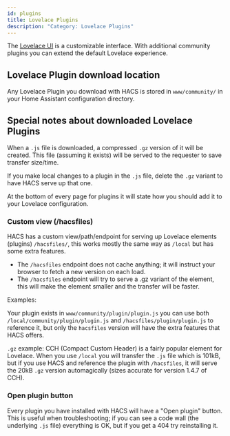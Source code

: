 ```yaml
---
id: plugins
title: Lovelace Plugins
description: "Category: Lovelace Plugins"
---
```


The [Lovelace UI](https://www.home-assistant.io/lovelace/) is a customizable interface. With additional community plugins you can extend the default Lovelace experience.  

## Lovelace Plugin download location

Any Lovelace Plugin you download with HACS is stored in `www/community/` in your Home Assistant configuration directory.


## Special notes about downloaded Lovelace Plugins

When a `.js` file is downloaded, a compressed `.gz` version of it will be created. This file (assuming it exists) will be served to the requester to save transfer size/time.

If you make local changes to a plugin in the `.js` file, delete the `.gz` variant to have HACS serve up that one.

At the bottom of every page for plugins it will state how you should add it to your Lovelace configuration.


### Custom view (/hacsfiles)

HACS has a custom view/path/endpoint for serving up Lovelace elements (plugins) `/hacsfiles/`, this works mostly the same way as `/local` but has some extra features.

- The `/hacsfiles` endpoint does not cache anything; it will instruct your browser to fetch a new version on each load.
- The `/hacsfiles` endpoint will try to serve a .gz variant of the element, this will make the element smaller and the transfer will be faster.

Examples:

Your plugin exists in `www/community/plugin/plugin.js` you can use both `/local/community/plugin/plugin.js` and `/hacsfiles/plugin/plugin.js` to reference it, but only the `hacsfiles` version will have the extra features that HACS offers.

`.gz` example: CCH (Compact Custom Header) is a fairly popular element for Lovelace. When you use `/local` you will transfer the `.js` file which is 101kB, but if you use HACS and reference the plugin with `/hacsfiles`, it will serve the 20kB `.gz` version automagically (sizes accurate for version 1.4.7 of CCH).

### Open plugin button

Every plugin you have installed with HACS will have a "Open plugin" button.
This is useful when troubleshooting; if you can see a code wall (the underlying `.js` file) everything is OK, but if you get a 404 try reinstalling it.
